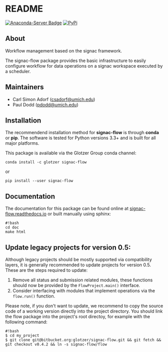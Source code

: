 # README

[![Anaconda-Server Badge](https://anaconda.org/glotzer/signac-flow/badges/version.svg)](https://anaconda.org/glotzer/signac-flow)
[![PyPi](https://img.shields.io/pypi/v/signac-flow.svg)](https://img.shields.io/pypi/v/signac-flow.svg)

## About

Workflow management based on the signac framework.

The signac-flow package provides the basic infrastructure to easily configure workflow for data operations on a signac workspace executed by a scheduler.

## Maintainers

  * Carl Simon Adorf (csadorf@umich.edu)
  * Paul Dodd (pdodd@umich.edu)

## Installation

The recommendend installation method for **signac-flow** is through **conda** or **pip**.
The software is tested for Python versions 3.3+ and is built for all major platforms.

This package is available via the Glotzer Group conda channel:

`conda install -c glotzer signac-flow`

or 

`pip install --user signac-flow`

## Documentation

The documentation for this package can be found online at [signac-flow.readthedocs.io](https://signac-flow.readthedocs.io/) or built manually using sphinx:
```
#!bash
cd doc
make html
```

## Update legacy projects for version 0.5:

Although legacy projects should be mostly supported via compatibility layers, it is generally recommended to update projects for version 0.5.
These are the steps required to update:

  1. Remove all status and submission related modules, these functions should now be provided by the `FlowProject.main()` interface.
  2. Consider interfacing with modules that implement operations via the `flow.run()` function.

Please note, if you don't want to update, we recommend to copy the source code of a working version directly into the project directory.
You should link the flow package into the project's root directoy, for example with the following command:
```
#!bash
$ cd my_project
$ git clone git@bitbucket.org:glotzer/signac-flow.git && git fetch && git checkout v0.4.2 && ln -s signac-flow/flow
```
